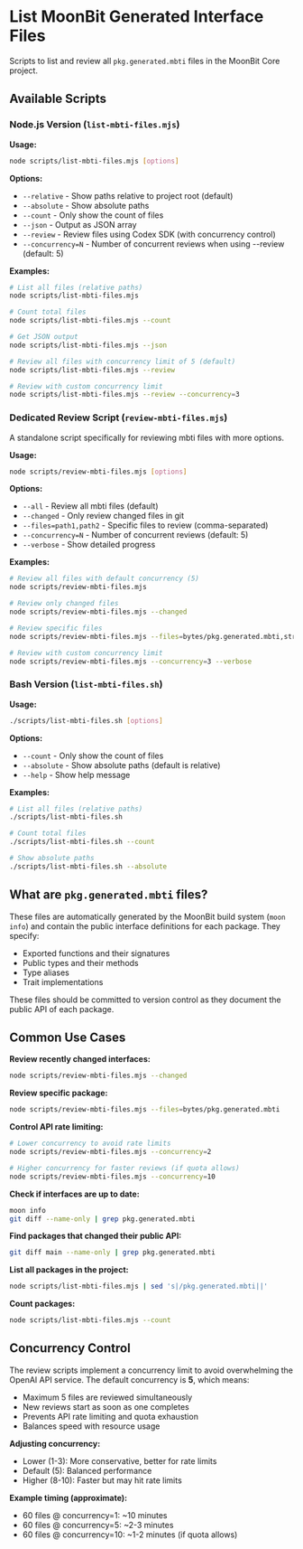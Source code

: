 # List MoonBit Generated Interface Files

Scripts to list and review all `pkg.generated.mbti` files in the MoonBit Core project.

## Available Scripts

### Node.js Version (`list-mbti-files.mjs`)

**Usage:**
```bash
node scripts/list-mbti-files.mjs [options]
```

**Options:**
- `--relative` - Show paths relative to project root (default)
- `--absolute` - Show absolute paths
- `--count` - Only show the count of files
- `--json` - Output as JSON array
- `--review` - Review files using Codex SDK (with concurrency control)
- `--concurrency=N` - Number of concurrent reviews when using --review (default: 5)

**Examples:**
```bash
# List all files (relative paths)
node scripts/list-mbti-files.mjs

# Count total files
node scripts/list-mbti-files.mjs --count

# Get JSON output
node scripts/list-mbti-files.mjs --json

# Review all files with concurrency limit of 5 (default)
node scripts/list-mbti-files.mjs --review

# Review with custom concurrency limit
node scripts/list-mbti-files.mjs --review --concurrency=3
```

### Dedicated Review Script (`review-mbti-files.mjs`)

A standalone script specifically for reviewing mbti files with more options.

**Usage:**
```bash
node scripts/review-mbti-files.mjs [options]
```

**Options:**
- `--all` - Review all mbti files (default)
- `--changed` - Only review changed files in git
- `--files=path1,path2` - Specific files to review (comma-separated)
- `--concurrency=N` - Number of concurrent reviews (default: 5)
- `--verbose` - Show detailed progress

**Examples:**
```bash
# Review all files with default concurrency (5)
node scripts/review-mbti-files.mjs

# Review only changed files
node scripts/review-mbti-files.mjs --changed

# Review specific files
node scripts/review-mbti-files.mjs --files=bytes/pkg.generated.mbti,string/pkg.generated.mbti

# Review with custom concurrency limit
node scripts/review-mbti-files.mjs --concurrency=3 --verbose
```

### Bash Version (`list-mbti-files.sh`)

**Usage:**
```bash
./scripts/list-mbti-files.sh [options]
```

**Options:**
- `--count` - Only show the count of files
- `--absolute` - Show absolute paths (default is relative)
- `--help` - Show help message

**Examples:**
```bash
# List all files (relative paths)
./scripts/list-mbti-files.sh

# Count total files
./scripts/list-mbti-files.sh --count

# Show absolute paths
./scripts/list-mbti-files.sh --absolute
```

## What are `pkg.generated.mbti` files?

These files are automatically generated by the MoonBit build system (`moon info`) and contain the public interface definitions for each package. They specify:
- Exported functions and their signatures
- Public types and their methods
- Type aliases
- Trait implementations

These files should be committed to version control as they document the public API of each package.

## Common Use Cases

**Review recently changed interfaces:**
```bash
node scripts/review-mbti-files.mjs --changed
```

**Review specific package:**
```bash
node scripts/review-mbti-files.mjs --files=bytes/pkg.generated.mbti
```

**Control API rate limiting:**
```bash
# Lower concurrency to avoid rate limits
node scripts/review-mbti-files.mjs --concurrency=2

# Higher concurrency for faster reviews (if quota allows)
node scripts/review-mbti-files.mjs --concurrency=10
```

**Check if interfaces are up to date:**
```bash
moon info
git diff --name-only | grep pkg.generated.mbti
```

**Find packages that changed their public API:**
```bash
git diff main --name-only | grep pkg.generated.mbti
```

**List all packages in the project:**
```bash
node scripts/list-mbti-files.mjs | sed 's|/pkg.generated.mbti||'
```

**Count packages:**
```bash
node scripts/list-mbti-files.mjs --count
```

## Concurrency Control

The review scripts implement a concurrency limit to avoid overwhelming the OpenAI API service. The default concurrency is **5**, which means:

- Maximum 5 files are reviewed simultaneously
- New reviews start as soon as one completes
- Prevents API rate limiting and quota exhaustion
- Balances speed with resource usage

**Adjusting concurrency:**
- Lower (1-3): More conservative, better for rate limits
- Default (5): Balanced performance
- Higher (8-10): Faster but may hit rate limits

**Example timing (approximate):**
- 60 files @ concurrency=1: ~10 minutes
- 60 files @ concurrency=5: ~2-3 minutes  
- 60 files @ concurrency=10: ~1-2 minutes (if quota allows)
